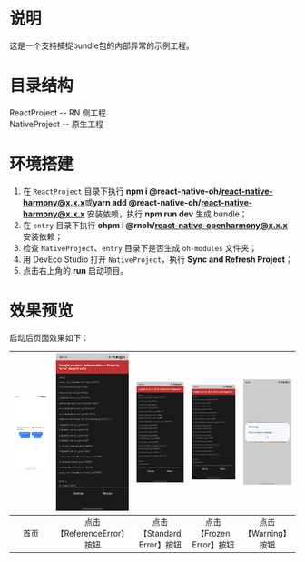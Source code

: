 # 说明

这是一个支持捕捉bundle包的内部异常的示例工程。

# 目录结构

ReactProject -- RN 侧工程  
NativeProject -- 原生工程

# 环境搭建

1. 在 `ReactProject` 目录下执行 **npm i @react-native-oh/react-native-harmony@x.x.x**或**yarn add @react-native-oh/react-native-harmony@x.x.x** 安装依赖，执行 **npm run dev** 生成 bundle；
2. 在 `entry` 目录下执行 **ohpm i @rnoh/react-native-openharmony@x.x.x** 安装依赖；
3. 检查 `NativeProject`、`entry` 目录下是否生成 `oh-modules` 文件夹；
4. 用 DevEco Studio 打开 `NativeProject`，执行 **Sync and Refresh Project**；
5. 点击右上角的 **run** 启动项目。


# 效果预览
启动后页面效果如下：

<table style="width: 100%; margin: 0 auto; text-align: center;">
  <thead>
    <tr>
      <th style="width: 20%;">
        <img src="./screenshots/Screenshot_home.jpeg" alt="Screenshot_home">
      </th>
      <th style="width: 20%;">
        <img src="./screenshots/Screenshot_reference.jpeg" alt="Screenshot_reference">
      </th>
      <th style="width: 20%;">
        <img src="./screenshots/Screenshot_standard.jpeg" alt="Screenshot_standard">
      </th>
      <th style="width: 20%;">
        <img src="./screenshots/Screenshot_Frozen.jpeg" alt="Screenshot_Frozen">
      </th>
      <th style="width: 20%;">
        <img src="./screenshots/Screenshot_Warning.jpeg" alt="Screenshot_Warning">
      </th>
    </tr>
  </thead>
  <tbody>
    <tr>
      <td style="width: 20%;">
        首页
      </td>
      <td style="width: 20%;">
        点击【ReferenceError】按钮
      </td>
      <td style="width: 20%;">
        点击【Standard Error】按钮
      </td>
      <td style="width: 20%;">
        点击【Frozen Error】按钮
      </td>
      <td style="width: 20%;">
        点击【Warning】按钮
      </td>
    </tr>
  </tbody>
</table>
